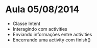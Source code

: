 Aula 05/08/2014
===========
- Classe Intent
- Interagindo com activities
- Enviando informações entre activities
- Encerrando uma activity com finish()